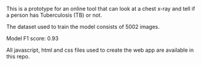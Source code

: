 This is a prototype for an online tool that can look at a chest x-ray and tell if a person has Tuberculosis (TB) or not. 

The dataset used to train the model consists of 5002 images.

Model F1 score: 0.93

All javascript, html and css files used to create the web app are available in this repo.
